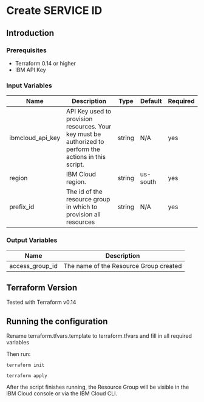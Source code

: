 # Create SERVICE ID

## Introduction


### Prerequisites

* Terraform 0.14 or higher
* IBM API Key


### Input Variables

| Name | Description | Type | Default | Required |
| ---- | ----------- | ---- | ------- | -------- |
| ibmcloud_api_key | API Key used to provision resources.  Your key must be authorized to perform the actions in this script. | string | N/A | yes |
| region | IBM Cloud region. | string | us-south | yes |
| prefix_id | The id of the resource group in which to provision all resources | string | N/A | yes |


### Output Variables

| Name | Description |
| ---- | ----------- |
| access_group_id  | The name of the Resource Group created |

## Terraform Version
Tested with Terraform v0.14


## Running the configuration

Rename terraform.tfvars.template to terraform.tfvars and fill in all required variables

Then run:

```shell
terraform init
```

```shell
terraform apply
```
 
After the script finishes running, the Resource Group will be visible in the IBM Cloud console or via the IBM Cloud CLI.

